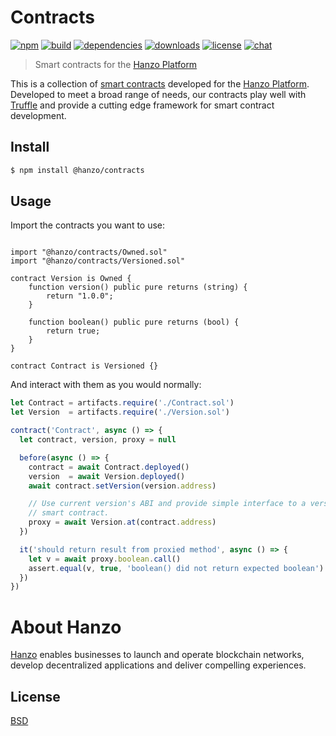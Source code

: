 # Contracts

[![npm][npm-img]][npm-url]
[![build][build-img]][build-url]
[![dependencies][dependencies-img]][dependencies-url]
[![downloads][downloads-img]][downloads-url]
[![license][license-img]][license-url]
[![chat][chat-img]][chat-url]

> Smart contracts for the [Hanzo Platform][hanzo]

This is a collection of [smart contracts][solidity] developed for the [Hanzo
Platform][hanzo]. Developed to meet a broad range of needs, our contracts play
well with [Truffle][truffle] and provide a cutting edge framework for smart
contract development.

## Install
```bash
$ npm install @hanzo/contracts
```

## Usage
Import the contracts you want to use:

```solidity

import "@hanzo/contracts/Owned.sol"
import "@hanzo/contracts/Versioned.sol"

contract Version is Owned {
    function version() public pure returns (string) {
        return "1.0.0";
    }

    function boolean() public pure returns (bool) {
        return true;
    }
}

contract Contract is Versioned {}
```

And interact with them as you would normally:


```javascript
let Contract = artifacts.require('./Contract.sol')
let Version  = artifacts.require('./Version.sol')

contract('Contract', async () => {
  let contract, version, proxy = null

  before(async () => {
    contract = await Contract.deployed()
    version  = await Version.deployed()
    await contract.setVersion(version.address)

    // Use current version's ABI and provide simple interface to a versioned
    // smart contract.
    proxy = await Version.at(contract.address)
  })

  it('should return result from proxied method', async () => {
    let v = await proxy.boolean.call()
    assert.equal(v, true, 'boolean() did not return expected boolean')
  })
})
```


# About Hanzo
[Hanzo][hanzo] enables businesses to launch and operate blockchain networks,
develop decentralized applications and deliver compelling experiences.

## License
[BSD][license-url]

[hanzo]:            https://hanzo.ai
[solidity]:         https://solidity.readthedocs.io
[truffle]:          http://truffleframework.com/

[build-img]:        https://img.shields.io/travis/hanzoai/contracts.svg
[build-url]:        https://travis-ci.org/hanzoai/contracts
[chat-img]:         https://badges.gitter.im/join-chat.svg
[chat-url]:         https://gitter.im/hanzoai/chat
[coverage-img]:     https://coveralls.io/repos/hanzoai/contracts/badge.svg?branch=master&service=github
[coverage-url]:     https://coveralls.io/github/hanzoai/contracts?branch=master
[dependencies-img]: https://david-dm.org/hanzoai/contracts.svg
[dependencies-url]: https://david-dm.org/hanzoai/contracts
[downloads-img]:    https://img.shields.io/npm/dm/contracts.svg
[downloads-url]:    http://badge.fury.io/js/contracts
[license-img]:      https://img.shields.io/npm/l/@hanzo/contracts.svg
[license-url]:      https://github.com/hanzoai/contracts/blob/master/LICENSE
[npm-img]:          https://img.shields.io/npm/v/@hanzo/contracts.svg
[npm-url]:          https://www.npmjs.com/package/@hanzo/contracts
